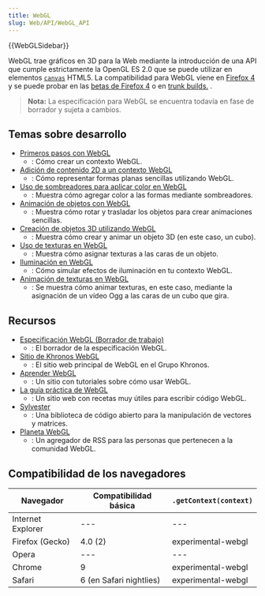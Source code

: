 ```yaml
---
title: WebGL
slug: Web/API/WebGL_API
---
```


{{WebGLSidebar}}

WebGL trae gráficos en 3D para la Web mediante la introducción de una API que cumple estrictamente la OpenGL ES 2.0 que se puede utilizar en elementos [`canvas`](/en/HTML/Canvas) HTML5. La compatibilidad para WebGL viene en [Firefox 4](/es/Firefox_4_para_desarrolladores) y se puede probar en las [betas de Firefox 4](http://firefox.com/beta) o en [trunk builds.](http://nightly.mozilla.org/) .

> **Nota:** La especificación para WebGL se encuentra todavía en fase de borrador y sujeta a cambios.

## Temas sobre desarrollo

- [Primeros pasos con WebGL](/en/WebGL/Getting_started_with_WebGL)
  - : Cómo crear un contexto WebGL.
- [Adición de contenido 2D a un contexto WebGL](/en/WebGL/Adding_2D_content_to_a_WebGL_context)
  - : Cómo representar formas planas sencillas utilizando WebGL.
- [Uso de sombreadores para aplicar color en WebGL](/en/WebGL/Using_shaders_to_apply_color_in_WebGL)
  - : Muestra cómo agregar color a las formas mediante sombreadores.
- [Animación de objetos con WebGL](/en/WebGL/Animating_objects_with_WebGL)
  - : Muestra cómo rotar y trasladar los objetos para crear animaciones sencillas.
- [Creación de objetos 3D utilizando WebGL](/en/WebGL/Creating_3D_objects_using_WebGL)
  - : Muestra cómo crear y animar un objeto 3D (en este caso, un cubo).
- [Uso de texturas en WebGL](/en/WebGL/Using_textures_in_WebGL)
  - : Muestra cómo asignar texturas a las caras de un objeto.
- [Iluminación en WebGL](/en/WebGL/Lighting_in_WebGL)
  - : Cómo simular efectos de iluminación en tu contexto WebGL.
- [Animación de texturas en WebGL](/en/WebGL/Animating_textures_in_WebGL)
  - : Se muestra cómo animar texturas, en este caso, mediante la asignación de un vídeo Ogg a las caras de un cubo que gira.

## Recursos

- [Especificación WebGL (Borrador de trabajo)](https://cvs.khronos.org/svn/repos/registry/trunk/public/webgl/doc/spec/WebGL-spec.html)
  - : El borrador de la especificación WebGL.
- [Sitio de Khronos WebGL](http://www.khronos.org/webgl/)
  - : El sitio web principal de WebGL en el Grupo Khronos.
- [Aprender WebGL](http://learningwebgl.com/blog/)
  - : Un sitio con tutoriales sobre cómo usar WebGL.
- [La guía práctica de WebGL](http://learningwebgl.com/cookbook/index.php/)
  - : Un sitio web con recetas muy útiles para escribir código WebGL.
- [Sylvester](http://sylvester.jcoglan.com/)
  - : Una biblioteca de código abierto para la manipulación de vectores y matrices.
- [Planeta WebGL](http://planet-webgl.org/)
  - : Un agregador de RSS para las personas que pertenecen a la comunidad WebGL.

## Compatibilidad de los navegadores

| Navegador         | Compatibilidad básica   | `.getContext(context)` |
| ----------------- | ----------------------- | ---------------------- |
| Internet Explorer | ---                     | ---                    |
| Firefox (Gecko)   | 4.0 (2)                 | experimental-webgl     |
| Opera             | ---                     | ---                    |
| Chrome            | 9                       | experimental-webgl     |
| Safari            | 6 (en Safari nightlies) | experimental-webgl     |
